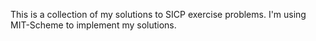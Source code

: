 This is a collection of my solutions to SICP exercise problems. 
I'm using MIT-Scheme to implement my solutions.